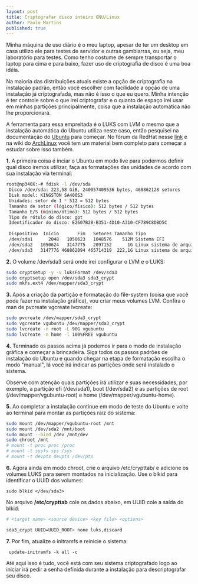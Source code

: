 ```yaml
---
layout: post
title: Criptografar disco inteiro GNU/Linux
author: Paulo Martins
published: true
---
```


Minha máquina de uso diário é o meu laptop, apesar de ter um desktop em casa utilizo ele para testes de servidor e outras  gambiarras, ou seja, meu laboratório para testes. Como tenho costume de sempre transportar o laptop para cima e para baixo, fazer uso de criptografia de disco é uma boa idéia.

Na maioria das distribuições atuais existe a opção de criptografia na instalação padrão, então você escolher com facilidade a opção de uma instalação já criptografada, mas não é isso o que eu quero. Minha intenção é ter controle sobre o que irei criptografar e o quanto de espaço irei usar em minhas partições principalmente, coisa que a instalação automática não lhe proporcionará.
 
A ferramenta para essa empreitada é o LUKS com LVM o mesmo que a instalação automática do Ubuntu utiliza neste caso, então pesquisei na documentação do [Ubuntu](https://help.ubuntu.com/community/Full_Disk_Encryption_Howto_2019) para começar. No fórum da RedHat nesse [link](https://www.redhat.com/sysadmin/disk-encryption-luks) e na wiki do [ArchLinux](https://wiki.archlinux.org/index.php/Dm-crypt/Encrypting_an_entire_system) você tem um material bem completo para começar a estudar sobre isso também. 

**1.** A primeira coisa é inciar o Ubuntu em modo live para podermos definir qual disco iremos utilizar, faça as formatações das unidades de acordo com sua instalação via terminal:

```bash
root@np340X:~# fdisk -l /dev/sda 
 Disco /dev/sda: 223,58 GiB, 240057409536 bytes, 468862128 setores 
 Disk model: KINGSTON SA400S3 
 Unidades: setor de 1 * 512 = 512 bytes 
 Tamanho de setor (lógico/físico): 512 bytes / 512 bytes 
 Tamanho E/S (mínimo/ótimo): 512 bytes / 512 bytes 
 Tipo de rótulo do disco: gpt 
 Identificador do disco: E2607B28-B351-4D10-A310-CF789C8DBD5C 
 
 Dispositivo  Início       Fim   Setores Tamanho Tipo 
 /dev/sda1      2048   1050623   1048576    512M Sistema EFI 
 /dev/sda2   1050624   3147775   2097152      1G Linux sistema de arquivos 
 /dev/sda3   3147776 468862094 465714319  222,1G Linux sistema de arquivo
```

**2.** O volume /dev/sda3 será onde irei configurar o LVM e o LUKS: 

```bash
sudo cryptsetup -y -v luksFormat /dev/sda3
sudo cryptsetup open /dev/sda3 sda3_crypt
sudo mkfs.ext4 /dev/mapper/sda3_crypt
```

**3.** Após a criação da partição e formatação do file-system (coisa que você pode fazer na instalação gráfica), vou criar meus volumes LVM. Confira o man de pvcreate vgcreate lvcreate:

```bash
sudo pvcreate /dev/mapper/sda3_crypt
sudo vgcreate vgubuntu /dev/mapper/sda3_crypt
sudo lvcreate -n root -L 90G vgubuntu
sudo lvcreate -n home -l 100%FREE vgubuntu
```

**4.** Terminado os passos acima já podemos ir para o modo de instalação gráfica e começar a brincadeira. Siga todos os passos padrões de instalação do Ubuntu e quando chegar na etapa de formatação escolha o modo "manual", lá você irá indicar as partições onde será instalado o sistema. 

Observe com atenção quais partições irá utilizar e suas necessidades, por exemplo, a partição efi (/dev/sda1), boot (/dev/sda2) e as partições de root (/dev/mapper/vgubuntu-root) e home (/dev/mapper/vgubuntu-home). 

**5.** Ao completar a instalação continue em modo de teste do Ubuntu e volte ao terminal para montar as partições raiz do sistema:

```bash
sudo mount /dev/mapper/vgubuntu-root /mnt
sudo mount /dev/sda2 /mnt/boot
sudo mount --bind /dev /mnt/dev
sudo chroot /mnt
# mount -t proc proc /proc
# mount -t sysfs sys /sys
# mount -t devpts devpts /dev/pts 
```

**6.** Agora ainda em modo chroot, crie o arquivo /etc/crypttab/ e adicione os volumes LUKS para serem montados na inicialização. Use o blkid para identificar o UUID dos volumes:

```sudo blkid </dev/sda3>```

No arquivo **/etc/crypttab** cole os dados abaixo, em UUID cole a saída do blkid:

```bash
# <target name> <source device> <key file> <options>

sda3_crypt UUID=UUID_ROOT> none luks,discard
```

**7.** Por fim, atualize o initramfs e reinicie o sistema:

``` update-initramfs -k all -c```

Até aqui isso é tudo, você está com seu sistema criptografado logo ao iniciar irá pedir a senha definida durante a instalação para descriptografar seu disco.